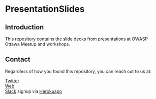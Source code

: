 # PresentationSlides

## Introduction
This repository contains the slide decks from presentations at OWASP Ottawa Meetup and workshops.


## Contact

Regardless of how you found this repository, you can reach out to us at:

[Twitter](https://twitter.com/OWASP_Ottawa)<br />
[Web](https://owasp.org/www-chapter-ottawa/)<br />
[Slack](https://owaspottawa.slack.com/) signup via [Herokuapp](https://owaspottawa.herokuapp.com/)<br />
